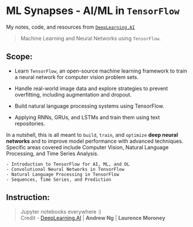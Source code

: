# ML Synapses - AI/ML in `TensorFlow`

My notes, code, and resources from [`DeepLearning.AI`](https://www.coursera.org/professional-certificates/tensorflow-in-practice)

> Machine Learning and Neural Networks using `TensorFlow`.  

## Scope:
- Learn `TensorFlow`, an open-source machine learning framework to train a neural network for computer vision problem sets.

- Handle real-world image data and explore strategies to prevent overfitting, including augmentation and dropout.

- Build natural language processing systems using TensorFlow.

- Applying RNNs, GRUs, and LSTMs and train them using text repositories.

In a nutshell, this is all meant to `build`, `train`, and `optimize` **deep neural networks** and to improve model performance with advanced techniques. Specific areas covered include Computer Vision, Natural Language Processing, and Time Series Analysis.


    - Introduction to TensorFlow for AI, ML, and DL 
    - Convolutional Neural Networks in TensorFlow 
    - Natural Language Processing in TensorFlow 
    - Sequences, Time Series, and Prediction

## Instruction:
> Jupyter notebooks everywhere :)  
> Credit - [DeepLearning.AI](https://www.deeplearning.ai/) | **Andrew Ng** | **Laurence Moroney**

